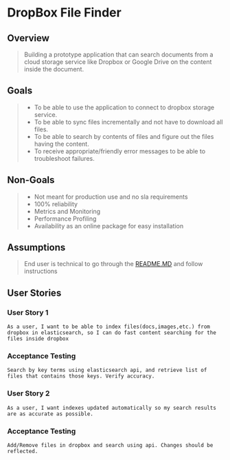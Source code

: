 # DropBox File Finder

## Overview

> Building a prototype application that can search documents from a cloud storage service like Dropbox or Google Drive on the content inside the document. 

## Goals

> * To be able to use the application to connect to dropbox storage service.
> * To be able to sync files incrementally and not have to download all files.
> * To be able to search by contents of files and figure out the files having the content.
> * To receive appropriate/friendly error messages to be able to troubleshoot failures.

## Non-Goals 

> * Not meant for production use and no sla requirements
> * 100% reliability
> * Metrics and Monitoring
> * Performance Profiling
> * Availability as an online package for easy installation

## Assumptions 

> End user is technical to go through the [README.MD](https://github.com/TapasSenapati/DropBoxFileFinder/blob/main/README.md) and follow instructions


## User Stories
### User Story 1

    As a user, I want to be able to index files(docs,images,etc.) from dropbox in elasticsearch, so I can do fast content searching for the files inside dropbox

### Acceptance Testing

    Search by key terms using elasticsearch api, and retrieve list of files that contains those keys. Verify accuracy.

### User Story 2

    As a user, I want indexes updated automatically so my search results are as accurate as possible.

### Acceptance Testing

    Add/Remove files in dropbox and search using api. Changes should be reflected.

